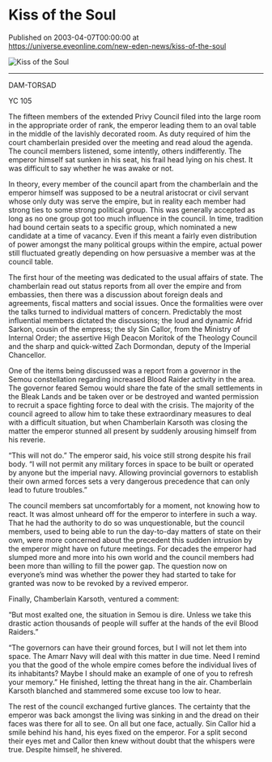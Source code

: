 # Kiss of the Soul
Published on 2003-04-07T00:00:00 at https://universe.eveonline.com/new-eden-news/kiss-of-the-soul

![Kiss of the Soul](https://web.ccpgamescdn.com/communityassets/img/chronicles/chronicleImage/emp.jpg)

---

DAM-TORSAD

YC 105

The fifteen members of the extended Privy Council filed into the large room in the appropriate order of rank, the emperor leading them to an oval table in the middle of the lavishly decorated room. As duty required of him the court chamberlain presided over the meeting and read aloud the agenda. The council members listened, some intently, others indifferently. The emperor himself sat sunken in his seat, his frail head lying on his chest. It was difficult to say whether he was awake or not.

In theory, every member of the council apart from the chamberlain and the emperor himself was supposed to be a neutral aristocrat or civil servant whose only duty was serve the empire, but in reality each member had strong ties to some strong political group. This was generally accepted as long as no one group got too much influence in the council. In time, tradition had bound certain seats to a specific group, which nominated a new candidate at a time of vacancy. Even if this meant a fairly even distribution of power amongst the many political groups within the empire, actual power still fluctuated greatly depending on how persuasive a member was at the council table.

The first hour of the meeting was dedicated to the usual affairs of state. The chamberlain read out status reports from all over the empire and from embassies, then there was a discussion about foreign deals and agreements, fiscal matters and social issues. Once the formalities were over the talks turned to individual matters of concern. Predictably the most influential members dictated the discussions; the loud and dynamic Afrid Sarkon, cousin of the empress; the sly Sin Callor, from the Ministry of Internal Order; the assertive High Deacon Moritok of the Theology Council and the sharp and quick-witted Zach Dormondan, deputy of the Imperial Chancellor.

One of the items being discussed was a report from a governor in the Semou constellation regarding increased Blood Raider activity in the area. The governor feared Semou would share the fate of the small settlements in the Bleak Lands and be taken over or be destroyed and wanted permission to recruit a space fighting force to deal with the crisis. The majority of the council agreed to allow him to take these extraordinary measures to deal with a difficult situation, but when Chamberlain Karsoth was closing the matter the emperor stunned all present by suddenly arousing himself from his reverie.

“This will not do.” The emperor said, his voice still strong despite his frail body. “I will not permit any military forces in space to be built or operated by anyone but the imperial navy. Allowing provincial governors to establish their own armed forces sets a very dangerous precedence that can only lead to future troubles.”

The council members sat uncomfortably for a moment, not knowing how to react. It was almost unheard off for the emperor to interfere in such a way. That he had the authority to do so was unquestionable, but the council members, used to being able to run the day-to-day matters of state on their own, were more concerned about the precedent this sudden intrusion by the emperor might have on future meetings. For decades the emperor had slumped more and more into his own world and the council members had been more than willing to fill the power gap. The question now on everyone’s mind was whether the power they had started to take for granted was now to be revoked by a revived emperor.

Finally, Chamberlain Karsoth, ventured a comment:

“But most exalted one, the situation in Semou is dire. Unless we take this drastic action thousands of people will suffer at the hands of the evil Blood Raiders.”

“The governors can have their ground forces, but I will not let them into space. The Amarr Navy will deal with this matter in due time. Need I remind you that the good of the whole empire comes before the individual lives of its inhabitants? Maybe I should make an example of one of you to refresh your memory.” He finished, letting the threat hang in the air. Chamberlain Karsoth blanched and stammered some excuse too low to hear.

The rest of the council exchanged furtive glances. The certainty that the emperor was back amongst the living was sinking in and the dread on their faces was there for all to see. On all but one face, actually. Sin Callor hid a smile behind his hand, his eyes fixed on the emperor. For a split second their eyes met and Callor then knew without doubt that the whispers were true. Despite himself, he shivered.
